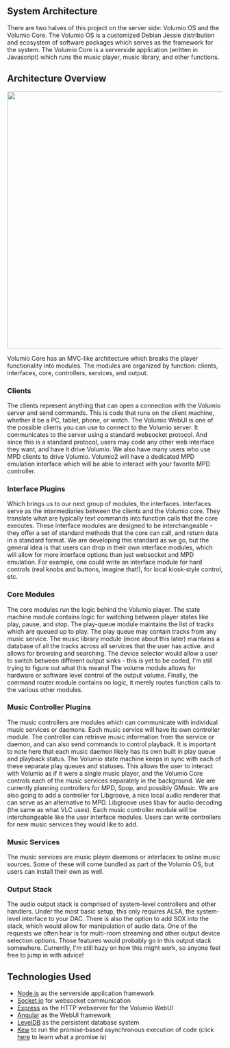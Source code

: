 ## System Architecture


There are two halves of this project on the server side: Volumio OS and the Volumio Core. The Volumio OS is a customized Debian Jessie distribution and ecosystem of software packages which serves as the framework for the system. The Volumio Core is a serverside application (written in Javascript) which runs the music player, music library, and other functions.

## Architecture Overview

<img src="http://lightflo.ws/volumio/VolumioArchitecture8.png" width="600">

Volumio Core has an MVC-like architecture which breaks the player functionality into modules. The modules are organized by function: clients, interfaces, core, controllers, services, and output.

### Clients
The clients represent anything that can open a connection with the Volumio server and send commands. This is code that runs on the client machine, whether it be a PC, tablet, phone, or watch. The Volumio WebUI is one of the possible clients you can use to connect to the Volumio server. It communicates to the server using a standard websocket protocol. And since this is a standard protocol, users may code any other web interface they want, and have it drive Volumio. We also have many users who use MPD clients to drive Volumio. Volumio2 will have a dedicated MPD emulation interface which will be able to interact with your favorite MPD controller.

### Interface Plugins
Which brings us to our next group of modules, the interfaces. Interfaces serve as the intermediaries between the clients and the Volumio core. They translate what are typically text commands into function calls that the core executes. These interface modules are designed to be interchangeable - they offer a set of standard methods that the core can call, and return data in a standard format. We are developing this standard as we go, but the general idea is that users can drop in their own interface modules, which will allow for more interface options than just websocket and MPD emulation. For example, one could write an interface module for hard controls (real knobs and buttons, imagine that!), for local kiosk-style control, etc.

### Core Modules
The core modules run the logic behind the Volumio player. The state machine module contains logic for switching between player states like play, pause, and stop. The play-queue module maintains the list of tracks which are queued up to play. The play queue may contain tracks from any music service. The music library module (more about this later) maintains a database of all the tracks across all services that the user has active. and allows for browsing and searching. The device selector would allow a user to switch between different output sinks - this is yet to be coded, I'm still trying to figure out what this means! The volume module allows for hardware or software level control of the output volume. Finally, the command router module contains no logic, it merely routes function calls to the various other modules.

### Music Controller Plugins
The music controllers are modules which can communicate with individual music services or daemons. Each music service will have its own controller module. The controller can retrieve music information from the service or daemon, and can also send commands to control playback. It is important to note here that each music daemon likely has its own built in play queue and playback status. The Volumio state machine keeps in sync with each of these separate play queues and statuses. This allows the user to interact with Volumio as if it were a single music player, and the Volumio Core controls each of the music services separately in the background. We are currently planning controllers for MPD, Spop, and possibly GMusic. We are also going to add a controller for Libgroove, a nice local audio renderer that can serve as an alternative to MPD. Libgroove uses libav for audio decoding (the same as what VLC uses). Each music controller module will be interchangeable like the user interface modules. Users can write controllers for new music services they would like to add.

### Music Services
The music services are music player daemons or interfaces to online music sources. Some of these will come bundled as part of the Volumio OS, but users can install their own as well.

### Output Stack
The audio output stack is comprised of system-level controllers and other handlers. Under the most basic setup, this only requires ALSA, the system-level interface to your DAC. There is also the option to add SOX into the stack, which would allow for manipulation of audio data. One of the requests we often hear is for multi-room streaming and other output device selection options. Those features would probably go in this output stack somewhere. Currently, I'm still hazy on how this might work, so anyone feel free to jump in with advice!

## Technologies Used
* [Node.js](https://nodejs.org/) as the serverside application framework
* [Socket.io](http://socket.io/) for websocket communication
* [Express](http://expressjs.com/) as the HTTP webserver for the Volumio WebUI
* [Angular](https://angularjs.org/) as the WebUI framework
* [LevelDB](http://leveldb.org/) as the persistent database system
* [Kew](https://github.com/Medium/kew) to run the promise-based asynchronous execution of code (click [here](https://github.com/kriskowal/q/wiki/General-Promise-Resources) to learn what a promise is)
